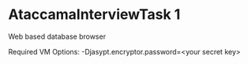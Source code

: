 # AtaccamaInterviewTask 1
Web based database browser

Required VM Options: -Djasypt.encryptor.password=\<your secret key\>
